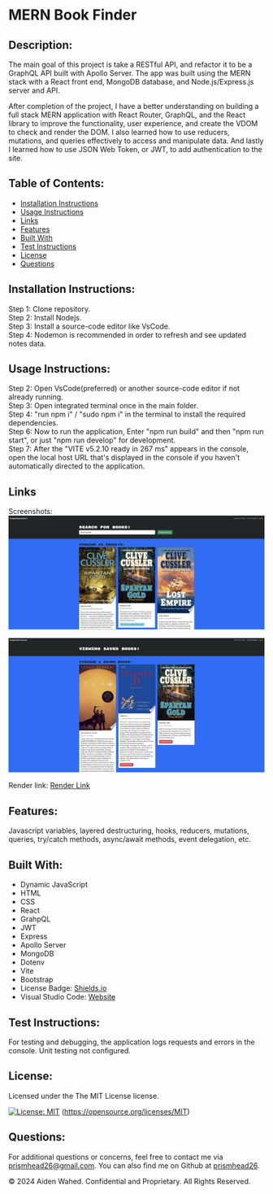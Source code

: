 # MERN Book Finder

## Description:

The main goal of this project is take a RESTful API, and refactor it to be a GraphQL API built with Apollo Server. The app was built using the MERN stack with a React front end, MongoDB database, and Node.js/Express.js server and API.

After completion of the project, I have a better understanding on building a full stack MERN application with React Router, GraphQL, and the React library to improve the functionality, user experience, and create the VDOM to check and render the DOM. I also learned how to use reducers, mutations, and queries effectively to access and manipulate data. And lastly I learned how to use JSON Web Token, or JWT, to add authentication to the site.

## Table of Contents:

- [Installation Instructions](#Installation-Instructions)
- [Usage Instructions](#Usage-Instructions)
- [Links](#Links)
- [Features](#Features)
- [Built With](#Built-With)
- [Test Instructions](#Test-Instructions)
- [License](#License)
- [Questions](#Questions)

## Installation Instructions:

Step 1: Clone repository.
<br>
Step 2: Install Nodejs.
<br>
Step 3: Install a source-code editor like VsCode.
<br>
Step 4: Nodemon is recommended in order to refresh and see updated notes data.

## Usage Instructions:

Step 2: Open VsCode(preferred) or another source-code editor if not already running.
<br>
Step 3: Open integrated terminal once in the main folder.
<br>
Step 4: "run npm i" / "sudo npm i" in the terminal to install the required dependencies.
<br>
Step 6: Now to run the application, Enter "npm run build" and then "npm run start", or just "npm run develop" for development.
<br>
Step 7: After the "VITE v5.2.10 ready in 267 ms" appears in the console, open the local host URL that's displayed in the console if you haven't automatically directed to the application.

## Links

Screenshots:
![searchPage](./Assets/images/searchPage.png)

![savePage](./Assets/images/savedBooks.png)

Render link:
[Render Link](https://aidens-react-portfolio.netlify.app/)

## Features:

Javascript variables, layered destructuring, hooks, reducers, mutations, queries, try/catch methods, async/await methods, event delegation, etc.

## Built With:

- Dynamic JavaScript
- HTML
- CSS
- React
- GrahpQL
- JWT
- Express
- Apollo Server
- MongoDB
- Dotenv
- Vite
- Bootstrap
- License Badge: [Shields.io](https://shields.io/)
- Visual Studio Code: [Website](https://code.visualstudio.com/)

## Test Instructions:

For testing and debugging, the application logs requests and errors in the console. Unit testing not configured.

## License:

Licensed under the The MIT License license.

[![License: MIT](https://img.shields.io/badge/License-MIT-yellow.svg)](https://opensource.org/licenses/MIT) (https://opensource.org/licenses/MIT)

## Questions:

For additional questions or concerns, feel free to contact me via [prismhead26@gmail.com](http://prismhead26@gmail.com).
You can also find me on Github at [prismhead26](https://github.com/prismhead26).

© 2024 Aiden Wahed. Confidential and Proprietary. All Rights Reserved.
